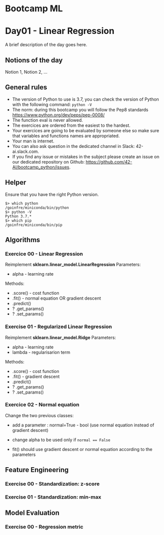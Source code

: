 
# Bootcamp ML

# Day01 - Linear Regression

A brief description of the day goes here.

## Notions of the day

Notion 1, Notion 2, ...

## General rules

* The version of Python to use is 3.7, you can check the version of Python with the following command: `python -V`
* The norm: during this bootcamp you will follow the Pep8 standards https://www.python.org/dev/peps/pep-0008/
* The function eval is never allowed.
* The exercices are ordered from the easiest to the hardest.
* Your exercices are going to be evaluated by someone else so make sure that variables and functions names are appropriated. 
* Your man is internet.
* You can also ask question in the dedicated channel in Slack: 42-ai.slack.com.
* If you find any issue or mistakes in the subject please create an issue on our dedicated repository on Github: https://github.com/42-AI/bootcamp_python/issues.

## Helper 

Ensure that you have the right Python version.

```
$> which python
/goinfre/miniconda/bin/python
$> python -V
Python 3.7.*
$> which pip
/goinfre/miniconda/bin/pip
```

## Algorithms

### Exercice 00 - Linear Regression
Reimplement **sklearn.linear_model.LinearRegression**
Parameters:
  - alpha - learning rate

Methods:
  - .score() - cost function
  - .fit() - normal equation OR gradient descent
  - .predict()
  - ? .get_params()
  - ? .set_params()

### Exercise 01 - Regularized Linear Regression
Reimplement **sklearn.linear_model.Ridge**
Parameters:  
  - alpha - learning rate
  - lambda - regularisarion term
  
Methods:
  - .score() - cost function
  - .fit() - gradient descent
  - .predict()
  - ? .get_params()
  - ? .set_params()

### Exercice 02 - Normal equation
Change the two previous classes: 
  - add a parameter : normal=True - bool (use normal equation instead of gradient descent)
  - change alpha to be used only if `normal == False`
  
  - fit() should use gradient descent or normal equation according to the parameters


## Feature Engineering
### Exercise 00 - Standardization: z-score

### Exercise 01 - Standardization: min-max


## Model Evaluation

### Exercise 00 - Regression metric
